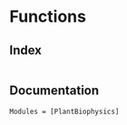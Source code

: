 # Functions

## Index

```@index
```

## Documentation

```@autodocs
Modules = [PlantBiophysics]
```
